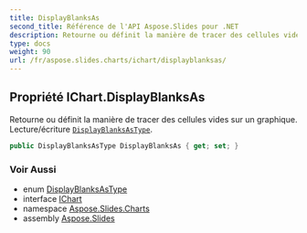 ```yaml
---
title: DisplayBlanksAs
second_title: Référence de l'API Aspose.Slides pour .NET
description: Retourne ou définit la manière de tracer des cellules vides sur un graphique. Lecture/écriture DisplayBlanksAsTypeaspose.slides.charts/displayblanksastype.
type: docs
weight: 90
url: /fr/aspose.slides.charts/ichart/displayblanksas/
---
```


## Propriété IChart.DisplayBlanksAs

Retourne ou définit la manière de tracer des cellules vides sur un graphique. Lecture/écriture [`DisplayBlanksAsType`](../../displayblanksastype).

```csharp
public DisplayBlanksAsType DisplayBlanksAs { get; set; }
```

### Voir Aussi

* enum [DisplayBlanksAsType](../../displayblanksastype)
* interface [IChart](../../ichart)
* namespace [Aspose.Slides.Charts](../../ichart)
* assembly [Aspose.Slides](../../../)

<!-- NE PAS ÉDITER : généré par xmldocmd pour Aspose.Slides.dll -->